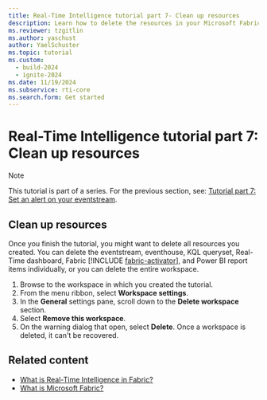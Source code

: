 ```yaml
---
title: Real-Time Intelligence tutorial part 7- Clean up resources
description: Learn how to delete the resources in your Microsoft Fabric workspace.
ms.reviewer: tzgitlin
ms.author: yaschust
author: YaelSchuster
ms.topic: tutorial
ms.custom:
  - build-2024
  - ignite-2024
ms.date: 11/19/2024
ms.subservice: rti-core
ms.search.form: Get started
---
```

# Real-Time Intelligence tutorial part 7: Clean up resources

> [!NOTE]
> This tutorial is part of a series. For the previous section, see: [Tutorial part 7: Set an alert on your eventstream](tutorial-7-set-alert.md).

## Clean up resources

Once you finish the tutorial, you might want to delete all resources you created. You can delete the eventstream, eventhouse, KQL queryset, Real-Time dashboard, Fabric [!INCLUDE [fabric-activator](includes/fabric-activator.md)], and Power BI report items individually, or you can delete the entire workspace.

1. Browse to the workspace in which you created the tutorial.
1. From the menu ribbon, select **Workspace settings**.
1. In the **General** settings pane, scroll down to the **Delete workspace** section.
1. Select **Remove this workspace**.
1. On the warning dialog that open, select **Delete**. Once a workspace is deleted, it can't be recovered.

## Related content

* [What is Real-Time Intelligence in Fabric?](overview.md)
* [What is Microsoft Fabric?](../get-started/microsoft-fabric-overview.md)
